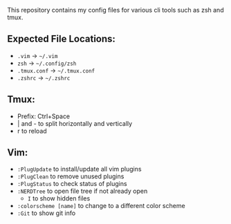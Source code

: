This repository contains my config files for various cli tools such as zsh and tmux.

## Expected File Locations:

- `.vim` -> `~/.vim`
- `zsh` -> `~/.config/zsh`
- `.tmux.conf` -> `~/.tmux.conf`
- `.zshrc` -> `~/.zshrc`


## Tmux:

- Prefix: Ctrl+Space
- | and - to split horizontally and vertically
- r to reload


## Vim:

- `:PlugUpdate` to install/update all vim plugins
- `:PlugClean` to remove unused plugins
- `:PlugStatus` to check status of plugins
- `:NERDTree` to open file tree if not already open
  - `I` to show hidden files
- `:colorscheme [name]` to change to a different color scheme
- `:Git` to show git info
